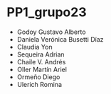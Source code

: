 # PP1_grupo23

- Godoy Gustavo Alberto
- Daniela Verónica Busetti Díaz
- Claudia Yon
- Sequeira Adrian
- Chaile V. Andrés
- Oller Martín Ariel
- Ormeño Diego
- Ulerich Romina
